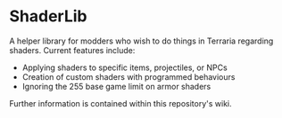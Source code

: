 # ShaderLib

A helper library for modders who wish to do things in Terraria regarding shaders.
Current features include:
- Applying shaders to specific items, projectiles, or NPCs
- Creation of custom shaders with programmed behaviours
- Ignoring the 255 base game limit on armor shaders

Further information is contained within this repository's wiki.